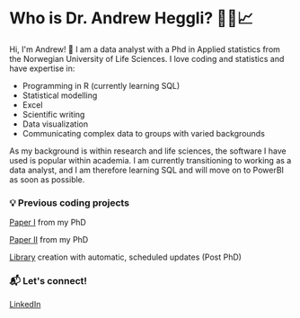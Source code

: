 # Who is Dr. Andrew Heggli? 👨‍🔬📈

Hi, I'm Andrew! 👋 I am a data analyst with a Phd in Applied statistics from the Norwegian University of Life Sciences. I love coding and statistics and have expertise in: 

- Programming in R (currently learning SQL)
- Statistical modelling
- Excel
- Scientific writing
- Data visualization
- Communicating complex data to groups with varied backgrounds

As my background is within research and life sciences, the software I have used is popular within academia. I am currently transitioning to working as a data analyst, and I am therefore learning SQL and will move on to PowerBI as soon as possible. 

### 💡 Previous coding projects

[Paper I](https://github.com/AndrewHeggliPhD/Paper-I)
from my PhD

[Paper II](https://github.com/AndrewHeggliPhD/Paper-II)
from my PhD

[Library](https://github.com/AndrewHeggliPhD/AutomaticLibrary)
creation with automatic, scheduled updates (Post PhD)

### 📬 Let's connect! 

[LinkedIn](https://www.linkedin.com/in/andrew-heggli/)
